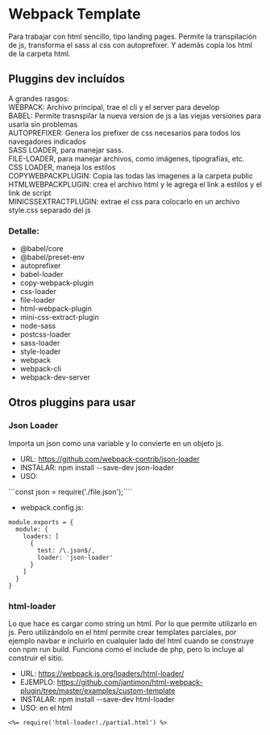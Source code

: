 # Webpack Template

Para trabajar con html sencillo, tipo landing pages. Permite la transpilación de js, transforma el sass al css con autoprefixer. Y además copia los html de la carpeta html.

## Pluggins dev incluídos

A grandes rasgos:  
WEBPACK: Archivo principal, trae el cli y el server para develop  
BABEL: Permite trasnspilar la nueva version de js a las viejas versiones para usarla sin problemas  
AUTOPREFIXER: Genera los prefixer de css necesarios para todos los navegadores indicados  
SASS LOADER, para manejar sass.  
FILE-LOADER, para manejar archivos, como imágenes, tipografías, etc.  
CSS LOADER, maneja los estilos  
COPYWEBPACKPLUGIN: Copia las todas las imagenes a la carpeta public  
HTMLWEBPACKPLUGIN: crea el archivo html y le agrega el link a estilos y el link de script  
MINICSSEXTRACTPLUGIN: extrae el css para colocarlo en un archivo style.css separado del js  

### Detalle:   
* @babel/core
* @babel/preset-env
* autoprefixer
* babel-loader 
* copy-webpack-plugin
* css-loader
* file-loader
* html-webpack-plugin
* mini-css-extract-plugin
* node-sass
* postcss-loader
* sass-loader
* style-loader
* webpack
* webpack-cli
* webpack-dev-server

## Otros pluggins para usar

### Json Loader

Importa un json como una variable y lo convierte en un objeto js.

* URL: https://github.com/webpack-contrib/json-loader
* INSTALAR: npm install --save-dev json-loader
* USO: 

```const json = require('./file.json');````

* webpack.config.js:

```
module.exports = {
  module: {
    loaders: [
      {
        test: /\.json$/,
        loader: 'json-loader'
      }
    ]
  }
}
```

### html-loader

Lo que hace es cargar como string un html. Por lo que permite utilizarlo en js. Pero utilizándolo en el html permite crear templates parciales, por ejemplo navbar e incluirlo en cualquier lado del html cuando se construye con npm run build. Funciona como el include de php, pero lo incluye al construir el sitio.


* URL: https://webpack.js.org/loaders/html-loader/
* EJEMPLO: https://github.com/jantimon/html-webpack-plugin/tree/master/examples/custom-template
* INSTALAR: npm install --save-dev html-loader
* USO: en el html 
```
<%= require('html-loader!./partial.html') %>
````
